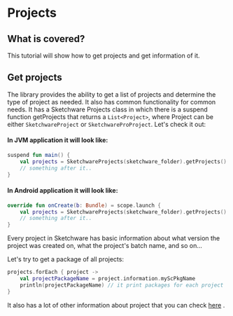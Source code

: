 # Projects

## What is covered?

This tutorial will show how to get projects and get information of it.

## Get projects

The library provides the ability to get a list of projects and determine the type of project as needed. It also has
common functionality for common needs. It has a Sketchware Projects class in which there is a suspend function
getProjects that returns a `List<Project>`, where Project can be either `SketchwareProject` or `SketchwareProProject`.
Let's check it out:

#### In JVM application it will look like:

```kotlin
suspend fun main() {
    val projects = SketchwareProjects(sketchware_folder).getProjects()
    // something after it..
}
```

#### In Android application it will look like:

```kotlin
override fun onCreate(b: Bundle) = scope.launch {
    val projects = SketchwareProjects(sketchware_folder).getProjects()
    // something after it..
}
```

Every project in Sketchware has basic information about what version the project was created on, what the project's
batch name, and so on...

Let's try to get a package of all projects:

```kotlin
projects.forEach { project ->
    val projectPackageName = project.information.myScPkgName
    println(projectPackageName) // it print packages for each project
}
```

It also has a lot of other information about project that you can
check [here](https://github.com/y9neon/Sketchware-Project-Manager/blob/dev/src/main/kotlin/io/sketchware/project/models/ProjectConfig.kt)
.

